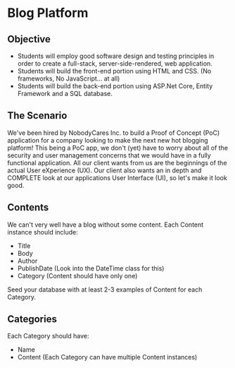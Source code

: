 # Blog Platform
## Objective
- Students will employ good software design and testing principles in order to create a full-stack, server-side-rendered, web application.
- Students will build the front-end portion using HTML and CSS. (No frameworks, No JavaScript... at all)
- Students will build the back-end portion using ASP.Net Core, Entity Framework and a SQL database.

## The Scenario
We've been hired by NobodyCares Inc. to build a Proof of Concept (PoC) application for a company looking to make the next new hot blogging platform! This being a PoC app, we don't (yet) have to worry about all of the security and user management concerns that we would have in a fully functional application. All our client wants from us are the beginnings of the actual User eXperience (UX). Our client also wants an in depth and COMPLETE look at our applications User Interface (UI), so let's make it look good.


## Contents
We can't very well have a blog without some content. Each Content instance should include:
- Title
- Body
- Author
- PublishDate (Look into the DateTime class for this)
- Category (Content should have only one)

Seed your database with at least 2-3 examples of Content for each Category.

## Categories
Each Category should have:
- Name
- Content (Each Category can have multiple Content instances)
